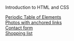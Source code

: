 Introduction to HTML and CSS

<a href="https://htmlpreview.github.io/?https://github.com/DGubliauskas/ND-viesa/blob/main/HTML_CSS/2023-01-11/Periodin%C4%97.html">Periodic Table of Elements</a><br>
<a href="https://htmlpreview.github.io/?https://github.com/DGubliauskas/ND-viesa/blob/main/HTML_CSS/2023-01-12/Nuotraukos.html">Photos with anchored links</a><br>
<a href="https://htmlpreview.github.io/?https://github.com/DGubliauskas/ND-viesa/blob/main/HTML_CSS/2023-01-18/Kontaktine_forma.html">Contact form</a><br>
<a href="https://htmlpreview.github.io/?https://github.com/DGubliauskas/ND-viesa/blob/main/HTML_CSS/2023-01-31/bootstrap.html">Shopping list</a>
